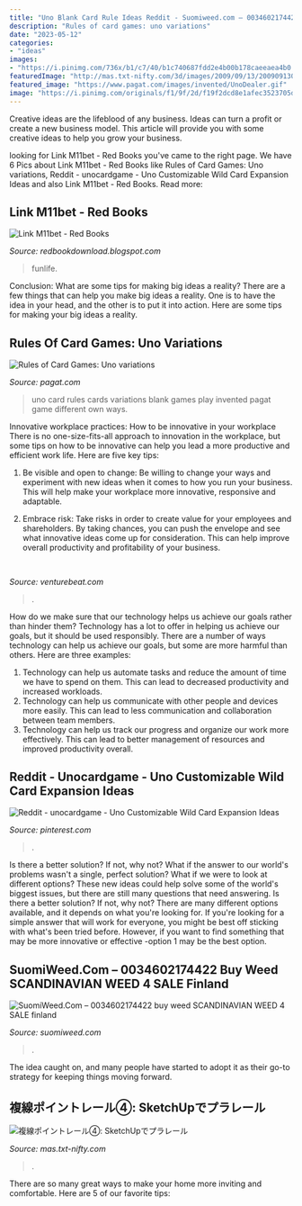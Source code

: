 ```yaml
---
title: "Uno Blank Card Rule Ideas Reddit - Suomiweed.com – 0034602174422 Buy Weed Scandinavian Weed 4 Sale Finland"
description: "Rules of card games: uno variations"
date: "2023-05-12"
categories:
- "ideas"
images:
- "https://i.pinimg.com/736x/b1/c7/40/b1c740687fdd2e4b00b178caeeaea4b0.jpg"
featuredImage: "http://mas.txt-nifty.com/3d/images/2009/09/13/2009091308.jpg"
featured_image: "https://www.pagat.com/images/invented/UnoDealer.gif"
image: "https://i.pinimg.com/originals/f1/9f/2d/f19f2dcd8e1afec3523705de4c14c087.jpg"
---
```



Creative ideas are the lifeblood of any business. Ideas can turn a profit or create a new business model. This article will provide you with some creative ideas to help you grow your business.

	

		
looking for Link M11bet - Red Books you've came to the right page. We have 6 Pics about Link M11bet - Red Books like Rules of Card Games: Uno variations, Reddit - unocardgame - Uno Customizable Wild Card Expansion Ideas and also Link M11bet - Red Books. Read more:
		
    
## Link M11bet - Red Books

<img loading=lazy src="https://i.pinimg.com/originals/f1/9f/2d/f19f2dcd8e1afec3523705de4c14c087.jpg" onerror="this.onerror=null;this.src='https://tse1.mm.bing.net/th?id=OIP.PZfux0UFJZJIhuE2zriPYQHaN0&amp;pid=15.1';" alt="Link M11bet - Red Books">

_Source: redbookdownload.blogspot.com_

>funlife. 

	

Conclusion: What are some tips for making big ideas a reality?
There are a few things that can help you make big ideas a reality. One is to have the idea in your head, and the other is to put it into action. Here are some tips for making your big ideas a reality.

    
## Rules Of Card Games: Uno Variations

<img loading=lazy src="https://www.pagat.com/images/invented/UnoDealer.gif" onerror="this.onerror=null;this.src='https://tse3.mm.bing.net/th?id=OIP.IY_nsWviHNP5zwOcSr2Q-gAAAA&amp;pid=15.1';" alt="Rules of Card Games: Uno variations">

_Source: pagat.com_

>uno card rules cards variations blank games play invented pagat game different own ways. 

	

Innovative workplace practices: How to be innovative in your workplace
There is no one-size-fits-all approach to innovation in the workplace, but some tips on how to be innovative can help you lead a more productive and efficient work life. Here are five key tips:
1. Be visible and open to change: Be willing to change your ways and experiment with new ideas when it comes to how you run your business. This will help make your workplace more innovative, responsive and adaptable.

2. Embrace risk: Take risks in order to create value for your employees and shareholders. By taking chances, you can push the envelope and see what innovative ideas come up for consideration. This can help improve overall productivity and profitability of your business.


    
## 

<img loading=lazy src="https://venturebeat.com/wp-content/uploads/2020/05/A-Covariant-robot-at-a-KNAPP-powered-warehouse-Obeta-credit-Magnus-Petterson.jpg?w=800" onerror="this.onerror=null;this.src='https://tse1.mm.bing.net/th?id=OIP.zjUBybdIWj0WpGgZJh5jtwHaFM&amp;pid=15.1';" alt="">

_Source: venturebeat.com_

>. 

	

How do we make sure that our technology helps us achieve our goals rather than hinder them?
Technology has a lot to offer in helping us achieve our goals, but it should be used responsibly. There are a number of ways technology can help us achieve our goals, but some are more harmful than others. Here are three examples: 
1. Technology can help us automate tasks and reduce the amount of time we have to spend on them. This can lead to decreased productivity and increased workloads. 
2. Technology can help us communicate with other people and devices more easily. This can lead to less communication and collaboration between team members. 
3. Technology can help us track our progress and organize our work more effectively. This can lead to better management of resources and improved productivity overall.

    
## Reddit - Unocardgame - Uno Customizable Wild Card Expansion Ideas

<img loading=lazy src="https://i.pinimg.com/736x/b1/c7/40/b1c740687fdd2e4b00b178caeeaea4b0.jpg" onerror="this.onerror=null;this.src='https://tse4.mm.bing.net/th?id=OIP.aXlpuRkcHJR8UvDC-_hN1wHaHa&amp;pid=15.1';" alt="Reddit - unocardgame - Uno Customizable Wild Card Expansion Ideas">

_Source: pinterest.com_

>. 

	

Is there a better solution? If not, why not?
What if the answer to our world's problems wasn't a single, perfect solution? What if we were to look at different options? These new ideas could help solve some of the world's biggest issues, but there are still many questions that need answering. Is there a better solution? If not, why not? There are many different options available, and it depends on what you're looking for. If you're looking for a simple answer that will work for everyone, you might be best off sticking with what's been tried before. However, if you want to find something that may be more innovative or effective -option 1 may be the best option.

    
## SuomiWeed.Com – 0034602174422 Buy Weed SCANDINAVIAN WEED 4 SALE Finland

<img loading=lazy src="https://suomiweed.com/wp-content/uploads/2021/03/cropped-Diseno-sin-titulo-2021-03-06T171100.110-150x150.jpg" onerror="this.onerror=null;this.src='https://tse1.mm.bing.net/th?id=OIP.ePloGgRT0YMnvJuA_Bu2TwAAAA&amp;pid=15.1';" alt="SuomiWeed.Com – 0034602174422 buy weed SCANDINAVIAN WEED 4 SALE finland">

_Source: suomiweed.com_

>. 

	

The idea caught on, and many people have started to adopt it as their go-to strategy for keeping things moving forward.

    
## 複線ポイントレール④: SketchUpでプラレール

<img loading=lazy src="http://mas.txt-nifty.com/3d/images/2009/09/13/2009091308.jpg" onerror="this.onerror=null;this.src='https://tse2.mm.bing.net/th?id=OIP.h1QRcKefUZCLb-sJ9pRBAQHaEK&amp;pid=15.1';" alt="複線ポイントレール④: SketchUpでプラレール">

_Source: mas.txt-nifty.com_

>. 

	

There are so many great ways to make your home more inviting and comfortable. Here are 5 of our favorite tips:


